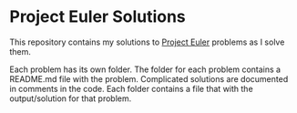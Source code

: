 <h1><b>Project Euler Solutions </b></h1>

This repository contains my solutions to <a href="http://projecteuler.net">Project Euler</a> problems as I solve them. 

Each problem has its own folder. The folder for each problem contains a README.md file with the problem. Complicated solutions are documented in comments in the code. Each folder contains a file that with the output/solution for that problem.  
